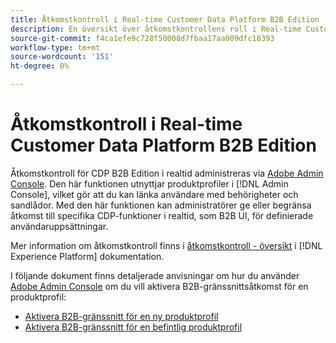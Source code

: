 ```yaml
---
title: Åtkomstkontroll i Real-time Customer Data Platform B2B Edition
description: En översikt över åtkomstkontrollens roll i Real-time Customer Data Platform B2B Edition.
source-git-commit: f4ca1efe9c728f50008d7fbaa17aa009dfc18393
workflow-type: tm+mt
source-wordcount: '151'
ht-degree: 0%

---
```


# Åtkomstkontroll i Real-time Customer Data Platform B2B Edition

Åtkomstkontroll för CDP B2B Edition i realtid administreras via [Adobe Admin Console](http://adminconsole.adobe.com). Den här funktionen utnyttjar produktprofiler i [!DNL Admin Console], vilket gör att du kan länka användare med behörigheter och sandlådor. Med den här funktionen kan administratörer ge eller begränsa åtkomst till specifika CDP-funktioner i realtid, som B2B UI, för definierade användaruppsättningar.

Mer information om åtkomstkontroll finns i [åtkomstkontroll - översikt](../../access-control/home.md) i [!DNL Experience Platform] dokumentation.

I följande dokument finns detaljerade anvisningar om hur du använder [Adobe Admin Console](http://adminconsole.adobe.com) om du vill aktivera B2B-gränssnittsåtkomst för en produktprofil:

* [Aktivera B2B-gränssnitt för en ny produktprofil](../../access-control/ui/create-profile.md)
* [Aktivera B2B-gränssnitt för en befintlig produktprofil](../../access-control/ui/details-and-services.md)